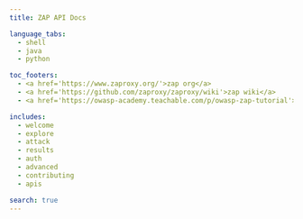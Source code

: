 ```yaml
---
title: ZAP API Docs

language_tabs:
  - shell
  - java
  - python

toc_footers:
  - <a href='https://www.zaproxy.org/'>zap org</a>
  - <a href='https://github.com/zaproxy/zaproxy/wiki'>zap wiki</a>
  - <a href='https://owasp-academy.teachable.com/p/owasp-zap-tutorial'>zap tutorials</a>

includes:
  - welcome
  - explore
  - attack
  - results
  - auth
  - advanced
  - contributing
  - apis

search: true
---
```

